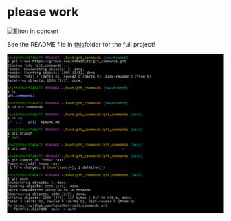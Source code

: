 # please work
![Elton in concert](https://media2.giphy.com/media/v1.Y2lkPTc5MGI3NjExZG5iYzIycTAycXZ0YWxzd2lyaGc0aDMwMDQ2MTdwamF2OGRtMnJmZyZlcD12MV9pbnRlcm5hbF9naWZfYnlfaWQmY3Q9Zw/lrKGoNQ3xLNTNn5o6g/giphy.gif)

See the README file in [this](https://github.com/KateShutt/git_commands.git)folder for the full project!

![Step 1](assignment_1_screenshots/1_creating_a_repo_and_inputting_text_in_README.png)
